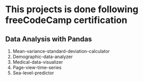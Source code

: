 # This projects is done following freeCodeCamp certification

## Data Analysis with Pandas

1. Mean-variance-standard-deviation-calculator
2. Demographic-data-analyzer
3. Medical-data-visualizer
4. Page-view-time-series
5. Sea-level-predictor

